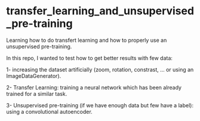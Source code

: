 # transfer_learning_and_unsupervised_pre-training
 
Learning how to do transfert learning and how to properly use an unsupervised pre-training.

In this repo, I wanted to test how to get better results with few data:

1- increasing the dataset artificially (zoom, rotation, constrast, ... or using an ImageDataGenerator).

2- Transfer Learning: training a neural network which has been already trained for a similar task.

3- Unsupervised pre-training (if we have enough data but few have a label): using a convolutional autoencoder.
